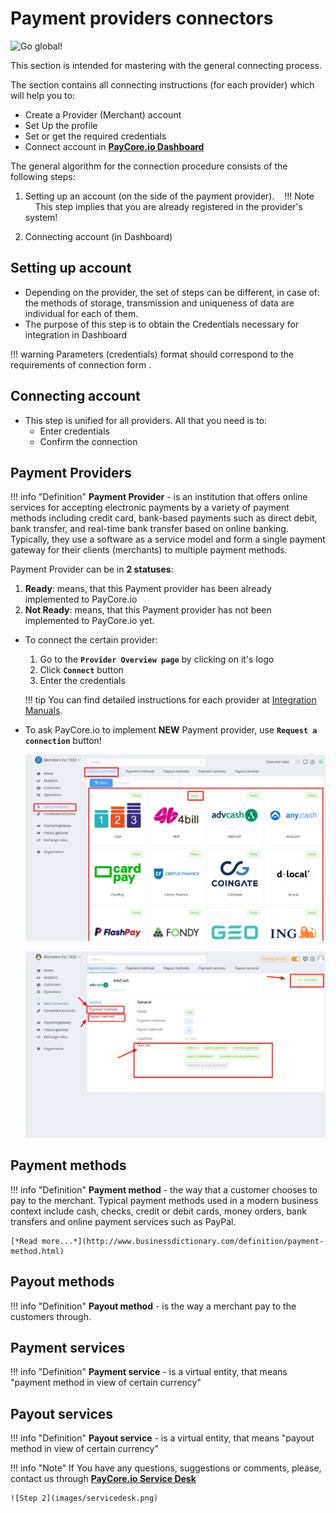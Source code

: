 # Payment providers connectors

![Go global!](/images/go-global.png)

This section is intended for mastering with the general connecting process.

The section contains  all connecting instructions (for each provider) which will help you to:

-  Create a Provider (Merchant) account
-  Set Up the profile
-  Set or get the required credentials
-  Connect account in [**PayСore.io Dashboard**](https://dashboard.paycore.io/)

The general algorithm for the connection procedure consists of the following steps:

1. Setting up an account (on the side of the payment provider).
 
 !!! Note
    This step implies that you are already registered in the provider's system!

2. Connecting account (in Dashboard)

## Setting up account

- Depending on the provider, the set of steps can be different, in case of: the methods of storage, transmission and uniqueness of data are individual for each of them.
- The purpose of this step is to obtain the Credentials necessary for integration in Dashboard

!!! warning
    Parameters (credentials) format should correspond to the requirements of connection form .

## Connecting account

- This step is unified for all providers. All that you need is to:
    -  Enter credentials
    -  Confirm the connection

## Payment Providers 

!!! info "Definition"
    **Payment Provider** - is an institution that offers online services for accepting electronic payments by a variety of payment methods including credit card, bank-based payments such as direct debit, bank transfer, and real-time bank transfer based on online banking. Typically, they use a software as a service model and form a single payment gateway for their clients (merchants) to multiple payment methods.

Payment Provider  can be in **2 statuses**:

1. **Ready**: means, that this Payment provider has been already implemented to PayСore.io 
2. **Not Ready**: means, that this Payment provider has  not been implemented to PayСore.io yet.
    
- To connect the certain provider:

    1. Go to the **`Provider Overview page`** by clicking on it's logo
    2. Click **`Connect`** button
    3. Enter the credentials 
    
    !!! tip
        You can find detailed instructions for each provider at [Integration    Manuals](/connectors/).

- To ask PayCore.io to implement **NEW** Payment provider, use **`Request a connection`** button!

    ![New connection](images/newconn1.png)

    ![New connection](images/newconn2.png)


## Payment methods

!!! info "Definition"
    **Payment method** - the way that a customer chooses to pay to the merchant. Typical payment methods used in a modern business context include cash, checks, credit or debit cards, money orders, bank transfers and online payment services such as PayPal.
    
    [*Read more...*](http://www.businessdictionary.com/definition/payment-method.html)

## Payout methods

!!! info "Definition"
    **Payout method** - is the way a merchant pay to the customers through.

## Payment services

!!! info "Definition"
    **Payment service** - is a virtual entity, that means "payment method in view of certain currency"

## Payout services 

!!! info "Definition"
    **Payout service** - is a virtual entity, that means "payout method in view of certain currency"

!!! info "Note"
    If You have any questions, suggestions or comments, please, contact us  through [**PayСore.io Service Desk**](https://jira.paymaxi.com/servicedesk/customer/portal/4)
    
    ![Step 2](images/servicedesk.png)